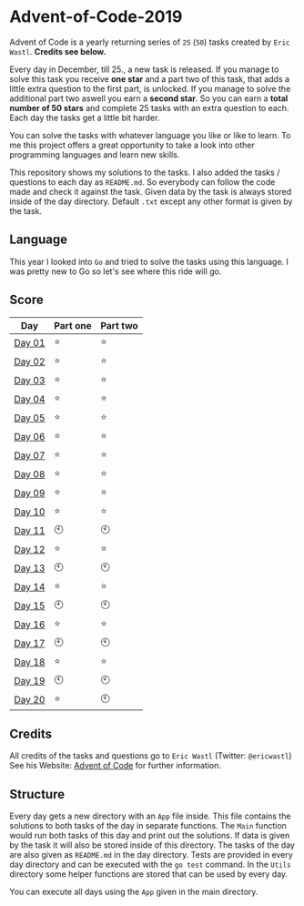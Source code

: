 # Advent-of-Code-2019
Advent of Code is a yearly returning series of `25` (`50`) tasks created by `Eric Wastl`. **Credits see below.**

Every day in December, till 25., a new task is released.
If you manage to solve this task you receive **one star** and a part two of this task, that adds a little extra question to the first part, is unlocked.
If you manage to solve the additional part two aswell you earn a **second star**.
So you can earn a **total number of 50 stars** and complete 25 tasks with an extra question to each. 
Each day the tasks get a little bit harder.

You can solve the tasks with whatever language you like or like to learn.
To me this project offers a great opportunity to take a look into other programming languages and learn new skills.

This repository shows my solutions to the tasks.
I also added the tasks / questions to each day as `README.md`. So everybody can follow the code made and check it against the task.
Given data by the task is always stored inside of the day directory. 
Default `.txt` except any other format is given by the task.

## Language
This year I looked into `Go` and tried to solve the tasks using this language.
I was pretty new to Go so let's see where this ride will go.

## Score
| Day | Part one | Part two |
|----|----|----|
| [Day 01](https://github.com/mschoeffel/Advent-of-Code-2019/tree/master/Day01) | :star: | :star: |
| [Day 02](https://github.com/mschoeffel/Advent-of-Code-2019/tree/master/Day02) | :star: | :star: |
| [Day 03](https://github.com/mschoeffel/Advent-of-Code-2019/tree/master/Day03) | :star: | :star: |
| [Day 04](https://github.com/mschoeffel/Advent-of-Code-2019/tree/master/Day04) | :star: | :star: |
| [Day 05](https://github.com/mschoeffel/Advent-of-Code-2019/tree/master/Day05) | :star: | :star: |
| [Day 06](https://github.com/mschoeffel/Advent-of-Code-2019/tree/master/Day06) | :star: | :star: |
| [Day 07](https://github.com/mschoeffel/Advent-of-Code-2019/tree/master/Day07) | :star: | :star: |
| [Day 08](https://github.com/mschoeffel/Advent-of-Code-2019/tree/master/Day08) | :star: | :star: |
| [Day 09](https://github.com/mschoeffel/Advent-of-Code-2019/tree/master/Day09) | :star: | :star: |
| [Day 10](https://github.com/mschoeffel/Advent-of-Code-2019/tree/master/Day10) | :star: | :star: |
| [Day 11](https://github.com/mschoeffel/Advent-of-Code-2019/tree/master/Day11) | :clock10: | :clock10: |
| [Day 12](https://github.com/mschoeffel/Advent-of-Code-2019/tree/master/Day12) | :star: | :star: |
| [Day 13](https://github.com/mschoeffel/Advent-of-Code-2019/tree/master/Day13) | :clock10: | :clock10: |
| [Day 14](https://github.com/mschoeffel/Advent-of-Code-2019/tree/master/Day14) | :star: | :star: |
| [Day 15](https://github.com/mschoeffel/Advent-of-Code-2019/tree/master/Day15) | :clock10: | :clock10: |
| [Day 16](https://github.com/mschoeffel/Advent-of-Code-2019/tree/master/Day16) | :star: | :star: |
| [Day 17](https://github.com/mschoeffel/Advent-of-Code-2019/tree/master/Day17) | :clock10: | :clock10: |
| [Day 18](https://github.com/mschoeffel/Advent-of-Code-2019/tree/master/Day18) | :star: | :star: |
| [Day 19](https://github.com/mschoeffel/Advent-of-Code-2019/tree/master/Day19) | :clock10: | :clock10: |
| [Day 20](https://github.com/mschoeffel/Advent-of-Code-2019/tree/master/Day20) | :star: | :clock10: |

## Credits
All credits of the tasks and questions go to `Eric Wastl` (Twitter: `@ericwastl`)\
See his Website: [Advent of Code](https://adventofcode.com/) for further information.

## Structure
Every day gets a new directory with an `App` file inside. 
This file contains the solutions to both tasks of the day in separate functions. 
The `Main` function would run both tasks of this day and print out the solutions.
If data is given by the task it will also be stored inside of this directory.
The tasks of the day are also given as `README.md` in the day directory.
Tests are provided in every day directory and can be executed with the `go test` command.
In the `Utils` directory some helper functions are stored that can be used by every day.

You can execute all days using the `App` given in the main directory.